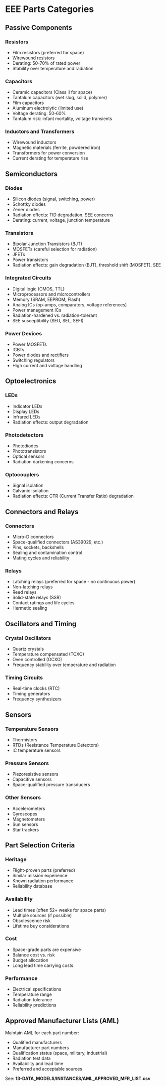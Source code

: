 # EEE Parts Categories

## Passive Components

### Resistors
- Film resistors (preferred for space)
- Wirewound resistors
- Derating: 50-70% of rated power
- Stability over temperature and radiation

### Capacitors
- Ceramic capacitors (Class II for space)
- Tantalum capacitors (wet slug, solid, polymer)
- Film capacitors
- Aluminum electrolytic (limited use)
- Voltage derating: 50-60%
- Tantalum risk: infant mortality, voltage transients

### Inductors and Transformers
- Wirewound inductors
- Magnetic materials (ferrite, powdered iron)
- Transformers for power conversion
- Current derating for temperature rise

## Semiconductors

### Diodes
- Silicon diodes (signal, switching, power)
- Schottky diodes
- Zener diodes
- Radiation effects: TID degradation, SEE concerns
- Derating: current, voltage, junction temperature

### Transistors
- Bipolar Junction Transistors (BJT)
- MOSFETs (careful selection for radiation)
- JFETs
- Power transistors
- Radiation effects: gain degradation (BJT), threshold shift (MOSFET), SEE

### Integrated Circuits
- Digital logic (CMOS, TTL)
- Microprocessors and microcontrollers
- Memory (SRAM, EEPROM, Flash)
- Analog ICs (op-amps, comparators, voltage references)
- Power management ICs
- Radiation-hardened vs. radiation-tolerant
- SEE susceptibility (SEU, SEL, SEFI)

### Power Devices
- Power MOSFETs
- IGBTs
- Power diodes and rectifiers
- Switching regulators
- High current and voltage handling

## Optoelectronics

### LEDs
- Indicator LEDs
- Display LEDs
- Infrared LEDs
- Radiation effects: output degradation

### Photodetectors
- Photodiodes
- Phototransistors
- Optical sensors
- Radiation darkening concerns

### Optocouplers
- Signal isolation
- Galvanic isolation
- Radiation effects: CTR (Current Transfer Ratio) degradation

## Connectors and Relays

### Connectors
- Micro-D connectors
- Space-qualified connectors (AS39029, etc.)
- Pins, sockets, backshells
- Sealing and contamination control
- Mating cycles and reliability

### Relays
- Latching relays (preferred for space - no continuous power)
- Non-latching relays
- Reed relays
- Solid-state relays (SSR)
- Contact ratings and life cycles
- Hermetic sealing

## Oscillators and Timing

### Crystal Oscillators
- Quartz crystals
- Temperature compensated (TCXO)
- Oven controlled (OCXO)
- Frequency stability over temperature and radiation

### Timing Circuits
- Real-time clocks (RTC)
- Timing generators
- Frequency synthesizers

## Sensors

### Temperature Sensors
- Thermistors
- RTDs (Resistance Temperature Detectors)
- IC temperature sensors

### Pressure Sensors
- Piezoresistive sensors
- Capacitive sensors
- Space-qualified pressure transducers

### Other Sensors
- Accelerometers
- Gyroscopes
- Magnetometers
- Sun sensors
- Star trackers

## Part Selection Criteria

### Heritage
- Flight-proven parts (preferred)
- Similar mission experience
- Known radiation performance
- Reliability database

### Availability
- Lead times (often 52+ weeks for space parts)
- Multiple sources (if possible)
- Obsolescence risk
- Lifetime buy considerations

### Cost
- Space-grade parts are expensive
- Balance cost vs. risk
- Budget allocation
- Long lead time carrying costs

### Performance
- Electrical specifications
- Temperature range
- Radiation tolerance
- Reliability predictions

## Approved Manufacturer Lists (AML)

Maintain AML for each part number:
- Qualified manufacturers
- Manufacturer part numbers
- Qualification status (space, military, industrial)
- Radiation test data
- Availability and lead time
- Preferred and acceptable sources

See: **13-DATA_MODELS/INSTANCES/AML_APPROVED_MFR_LIST.csv**
